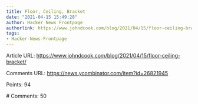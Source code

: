 ```yaml
---
title: Floor, Ceiling, Bracket
date: "2021-04-15 15:49:28"
author: Hacker News Frontpage
authorlink: https://www.johndcook.com/blog/2021/04/15/floor-ceiling-bracket/
tags:
- Hacker-News-Frontpage
---
```


<p>Article URL: <a href="https://www.johndcook.com/blog/2021/04/15/floor-ceiling-bracket/">https://www.johndcook.com/blog/2021/04/15/floor-ceiling-bracket/</a></p>
<p>Comments URL: <a href="https://news.ycombinator.com/item?id=26821945">https://news.ycombinator.com/item?id=26821945</a></p>
<p>Points: 94</p>
<p># Comments: 50</p>
